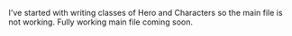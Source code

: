 I've started with writing classes of Hero and Characters so the main file is not working.
Fully working main file coming soon.
